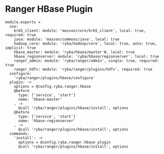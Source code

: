 # Ranger HBase Plugin

    module.exports =
      use:
        krb5_client: module: 'masson/core/krb5_client', local: true, required: true
        java: module: 'masson/commons/java', local: true
        hadoop_core: module: 'ryba/hadoop/core', local: true, auto: true, implicit: true
        hbase_master: module: 'ryba/hbase/master'#, local: true
        hbase_regionserver: module: 'ryba/hbase/regionserver', local: true
        ranger_admin: module: 'ryba/ranger/admin', single: true, required: true
        ranger_hdfs: module: 'ryba/ranger/plugins/hdfs', required: true
      configure:
        'ryba/ranger/plugins/hbase/configure'
      plugin: ->
        options = @config.ryba.ranger.hbase
        @before
          type: ['service', 'start']
          name: 'hbase-master'
        , ->
          @call 'ryba/ranger/plugins/hbase/install', options
        @before
          type: ['service', 'start']
          name: 'hbase-regionserver'
        , ->
          @call 'ryba/ranger/plugins/hbase/install', options
      commands:
        'install': ->
          options = @config.ryba.ranger.hbase_plugin
          @call 'ryba/ranger/plugins/hbase/install', options
